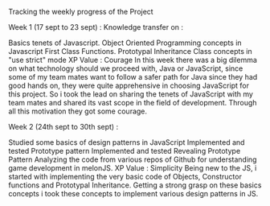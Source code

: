 Tracking the weekly progress of the Project

Week 1 (17 sept to 23 sept) : Knowledge transfer on :

Basics tenets of Javascript.
Object Oriented Programming concepts in Javascript
First Class Functions.
Prototypal Inheritance
Class concepts in "use strict" mode
XP Value : Courage In this week there was a big dilemma on what technology should we proceed with, Java or JavaScript, 
since some of my team mates want to follow a safer path for Java since they had good hands on, 
they were quite apprehensive in choosing JavaScript for this project. So i took the lead on sharing the tenets of 
JavaScript with my team mates and shared its vast scope in the field of development. 
Through all this motivation they got some courage.

Week 2 (24th sept to 30th sept) :

Studied some basics of design patterns in JavaScript
Implemented and tested Prototype pattern
Implemented and tested Revealing Prototype Pattern
Analyzing the code from various repos of Github for understanding game development in melonJS.
XP Value : Simplicity Being new to the JS, i started with implementing the very basic code of Objects,
Constructor functions and Prototypal Inheritance. Getting a strong grasp on these basics concepts i took these 
concepts to implement various design patterns in JS.
